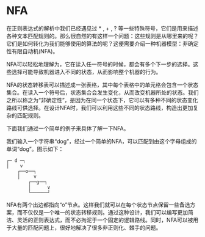 # NFA

在正则表达式的解析中我们已经遇见过 * , + , ? 等一些特殊符号，它们是用来描述各种文本匹配规则的。那么很自然的有这样一个问题：这些规则是从哪里来的呢？它们是如何转化为我们能够使用的算法的呢？这便需要介绍一种机器模型：非确定性有限自动机(NFA)。

NFA可以轻松地理解为，它在读入任一符号的时候，都会有多个下一步的选择。这些选择可能导致机器进入不同的状态，从而影响整个机器的行为。

NFA的状态转移表可以描述成一张表格，其中每个表格中的单元格会包含一个状态集合。在读入一个符号后，状态集合会发生变化，从而改变机器所处的状态。我们之所以称之为“非确定性”，是因为在同一个状态下，它可以有多种不同的状态变化路线可供选择。在设计NFA时，我们可以利用这些不同的状态路线，构造出更加复杂的匹配规则。

下面我们通过一个简单的例子来具体了解一下NFA。

我们输入一个字符串“dog”，经过一个简单的NFA，可以匹配到由这个字母组成的单词“dog”。图示如下：

```
┌─ d ─┐
│    v
    ┌──o──┐
    │     v
        ┌──g──┐
        │      v
        └──────┘
```

NFA有两个出边都指向“o”节点。这样我们就可以在每个状态节点保留一些备选方案，而不仅仅是一个唯一的状态转移规则。通过这种设计，我们可以编写更加简洁、灵活的正则表达式，而不必拘泥于一个固定的逻辑路线。同时，NFA可以被用于大量的匹配问题上，很好地解决了很多非正则化、棘手的问题。
